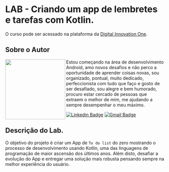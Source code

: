 # LAB - Criando um app de lembretes e tarefas com Kotlin.
O curso pode ser acessado na plataforma da [Digital Innovation One](https://digitalinnovation.one/).

## Sobre o Autor
<img align="left" width="190" height="190" margin-right="150px" src="Desafio-DIO-App-Todolist\Ygor.jpeg"> Estou começando na área de desenvolvimento Android, amo novos desafios e não perco a oportunidade de aprender coisas novas, sou organizado, pontual, muito dedicado, perfeccionista com tudo que faço e gosto de ser desafiado, sou alegre e bem humorado, procuro estar cercado de pessoas que extraem o melhor de mim, me ajudando a sempre desempenhar o meu máximo. 

[![Linkedin Badge](https://img.shields.io/badge/-Ygor_Felício-blue?style=flat-square&logo=Linkedin&logoColor=white&link=https://www.linkedin.com/in/ygor-felício-de-mattos-araújo)](https://www.linkedin.com/in/ygor-felício-de-mattos-araújo-127aa5211/)  [![Gmail Badge](https://img.shields.io/badge/-ygor0guym@gmail.com-c14438?style=flat-square&logo=Gmail&logoColor=white&link=mailto:ygor0guym@gmail.com)](mailto:ygor0guym@gmail.com)





## Descrição do Lab.

O objetivo do projeto é criar um App de `To do list` do zero mostrando o processo de desenvolvimento usando Kotlin, uma das linguagens de programação de maior ascensão dos últimos anos. Além disto, desafiar a evolução do App e entregar uma solução mais robusta pensando sempre na melhor experiência do usuário.

